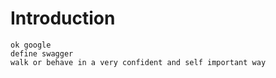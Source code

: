 # Introduction

```
ok google
define swagger
walk or behave in a very confident and self important way
```
